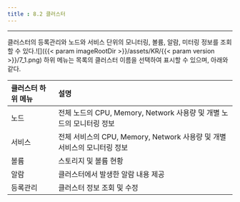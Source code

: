 ```yaml
---
title : 8.2 클러스터
---
```


---
클러스터의 등록관리와 노드와 서비스 단위의 모니터링, 볼륨, 알람, 미터링 정보를 조회할 수 있다.![]({{< param imageRootDir >}}/assets/KR/{{< param version >}}/7_1.png)
하위 메뉴는 목록의 클러스터 이름을 선택하여 표시할 수 있으며, 아래와 같다.

| 클러스터 하위 메뉴 | 설명                                                        |
| :------ | :-------------------------------------------------------- |
| 노드      | 전체 노드의 CPU, Memory, Network 사용량 및 개별 노드의 모니터링 정보         |
| 서비스  | 전체 서비스의 CPU, Memory, Network 사용량 및 개별 서비스의 모니터링 정보 |
| 볼륨      | 스토리지 및 볼륨 현황                                           |
| 알람      | 클러스터에서 발생한 알람 내용 제공                                    |
| 등록관리    | 클러스터 정보 조회 및 수정                                     |
